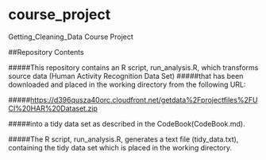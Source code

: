 # course_project
Getting_Cleaning_Data Course Project

##Repository Contents

#####This repository contains an  R script, run_analysis.R, which transforms source data (Human Activity Recognition Data Set) 
#####that has been downloaded and placed in the working directory from the following URL:

#####https://d396qusza40orc.cloudfront.net/getdata%2Fprojectfiles%2FUCI%20HAR%20Dataset.zip

#####into a tidy data set as described in the CodeBook(CodeBook.md).

#####The R script, run_analysis.R, generates a text file (tidy_data.txt), containing the tidy data set which is placed in the working directory.
